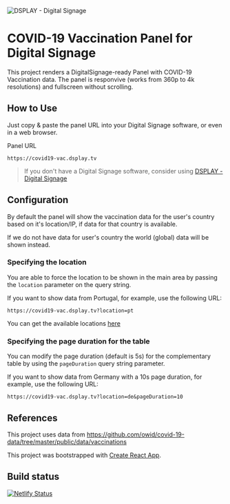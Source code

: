 ![DSPLAY - Digital Signage](https://developers.dsplay.tv/assets/images/dsplay-logo.png)

# COVID-19 Vaccination Panel for Digital Signage

This project renders a DigitalSignage-ready Panel with COVID-19 Vaccination data. The panel is responvive (works from 360p to 4k resolutions) and fullscreen without scrolling.

## How to Use

Just copy & paste the panel URL into your Digital Signage software, or even in a web browser.

Panel URL
```
https://covid19-vac.dsplay.tv
```

> If you don't have a Digital Signage software, consider using [DSPLAY - Digital Signage](https://dsplay.tv)

## Configuration

By default the panel will show the vaccination data for the user's country based on it's location/IP, if data for that country is available.

If we do not have data for user's country the world (global) data will be shown instead.

### Specifying the location

You are able to force the location to be shown in the main area by passing the `location` parameter on the query string.

If you want to show data from Portugal, for example, use the following URL:
```
https://covid19-vac.dsplay.tv?location=pt
```

You can get the available locations [here](locations.md)

### Specifying the page duration for the table

You can modify the page duration (default is 5s) for the complementary table by using the `pageDuration` query string parameter.

If you want to show data from Germany with a 10s page duration, for example, use the following URL:
```
https://covid19-vac.dsplay.tv?location=de&pageDuration=10
```

## References

This project uses data from https://github.com/owid/covid-19-data/tree/master/public/data/vaccinations

This project was bootstrapped with [Create React App](https://github.com/facebook/create-react-app).

## Build status

[![Netlify Status](https://api.netlify.com/api/v1/badges/1d98aafa-b024-4398-8a37-0525521c069e/deploy-status)](https://app.netlify.com/sites/dsplay-covid19-vac/deploys)
